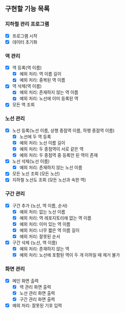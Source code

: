 ## 구현할 기능 목록

### 지하철 관리 프로그램

- [x]  프로그램 시작
- [x]  데이터 초기화

### 역 관리

- [x]  역 등록(역 이름)
    - [x]  예외 처리: 역 이름 길이
    - [x]  예외 처리: 중복된 역 이름
- [x]  역 삭제(역 이름)
    - [x]  예외 처리: 존재하지 않는 역 이름
    - [x]  예외 처리: 노선에 이미 등록된 역
- [x]  모든 역 조회

### 노선 관리

- [x]  노선 등록(노선 이름, 상행 종점역 이름, 하행 종점역 이름)
    - [x]  노선에 두 역 등록
    - [x]  예외 처리: 노선 이름 길이
    - [x]  예외 처리: 두 종점역이 서로 같은 역
    - [x]  예외 처리: 두 종점역 중 등록안 된 역이 존재
- [x]  노선 삭제(노선 이름)
    - [x]  예외 처리: 존재하지 않는 노선 이름
- [x]  모든 노선 조회 (모든 노선)
- [x]  지하철 노선도 조회 (모든 노선과 속한 역)

### 구간 관리

- [x]  구간 추가 (노선, 역 이름, 순서)
    - [x]  예외 처리: 없는 노선 이름
    - [x]  예외 처리: 역 레포지토리에 없는 역 이름
    - [x]  예외 처리: 이미 있는 역 이름
    - [x]  예외 처리: 너무 짧은 역 이름 길이
    - [x]  예외 처리: 잘못된 순서
- [x]  구간 삭제 (노선, 역 이름)
    - [x]  예외 처리: 존재하지 않는 역
    - [x]  예외 처리: 노선에 포함된 역이 두 개 이하일 때 제거 불가

### 화면 관리

- [x]  메인 화면 출력
    - [x]  역 관리 화면 출력
    - [x]  노선 관리 화면 출력
    - [x]  구간 관리 화면 출력
- [x]  예외 처리: 잘못된 기호 입력